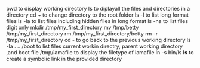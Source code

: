 pwd to display working directory
ls to diplayall the files and directories in a directory
cd ~ to change directory to the root folder
ls -l to list long format files
ls -la to list files including hidden files in long format
ls -na to list files digit only
mkdir /tmp/my_first_directory
mv /tmp/betty /tmp/my_first_directory
rm /tmp/my_first_directory/betty
rm -r /tmp/my_first_directory
cd - to go back to the previous working directory
ls -la . .. /boot to list files current workin directry, parent working directory ,and boot
file /tmp/iamafile to display the filetype of iamafile
ln -s bin/ls __ls__ to create a symbolic link in the provided directory
